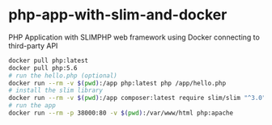 # php-app-with-slim-and-docker
PHP Application with SLIMPHP web framework using Docker connecting to third-party API

```bash
docker pull php:latest
docker pull php:5.6
# run the hello.php (optional)
docker run --rm -v $(pwd):/app php:latest php /app/hello.php
# install the slim library
docker run --rm -v $(pwd):/app composer:latest require slim/slim "^3.0"
# run the app
docker run --rm -p 38000:80 -v $(pwd):/var/www/html php:apache
```
